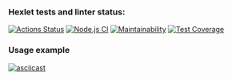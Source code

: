 ### Hexlet tests and linter status:
[![Actions Status](https://github.com/Viklm/frontend-project-lvl2/workflows/hexlet-check/badge.svg)](https://github.com/Viklm/frontend-project-lvl2/actions)
[![Node.js CI](https://github.com/Viklm/frontend-project-lvl2/actions/workflows/node.js.yml/badge.svg)](https://github.com/Viklm/frontend-project-lvl2/actions/workflows/node.js.yml)
[![Maintainability](https://api.codeclimate.com/v1/badges/cc263b0b652a1d4baca3/maintainability)](https://codeclimate.com/github/Viklm/frontend-project-lvl2/maintainability)
[![Test Coverage](https://api.codeclimate.com/v1/badges/cc263b0b652a1d4baca3/test_coverage)](https://codeclimate.com/github/Viklm/frontend-project-lvl2/test_coverage)
### Usage example
[![asciicast](https://asciinema.org/a/439804.svg)](https://asciinema.org/a/439804)